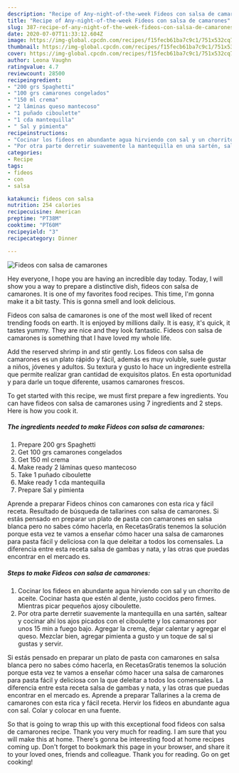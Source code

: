 ```yaml
---
description: "Recipe of Any-night-of-the-week Fideos con salsa de camarones"
title: "Recipe of Any-night-of-the-week Fideos con salsa de camarones"
slug: 387-recipe-of-any-night-of-the-week-fideos-con-salsa-de-camarones
date: 2020-07-07T11:33:12.604Z
image: https://img-global.cpcdn.com/recipes/f15fecb61ba7c9c1/751x532cq70/fideos-con-salsa-de-camarones-foto-principal.jpg
thumbnail: https://img-global.cpcdn.com/recipes/f15fecb61ba7c9c1/751x532cq70/fideos-con-salsa-de-camarones-foto-principal.jpg
cover: https://img-global.cpcdn.com/recipes/f15fecb61ba7c9c1/751x532cq70/fideos-con-salsa-de-camarones-foto-principal.jpg
author: Leona Vaughn
ratingvalue: 4.7
reviewcount: 28500
recipeingredient:
- "200 grs Spaghetti"
- "100 grs camarones congelados"
- "150 ml crema"
- "2 láminas queso mantecoso"
- "1 puñado ciboulette"
- "1 cda mantequilla"
- " Sal y pimienta"
recipeinstructions:
- "Cocinar los fideos en abundante agua hirviendo con sal y un chorrito de aceite. Cocinar hasta que estén al dente, justo cocidos pero firmes. Mientras picar pequeños ajosy ciboulette."
- "Por otra parte derretir suavemente la mantequilla en una sartén, saltear y cocinar ahí los ajos picados con el ciboulette y los camarones por unos 15 min a fuego bajo. Agregar la crema, dejar calentar y agregar el queso. Mezclar bien, agregar pimienta a gusto y un toque de sal si gustas y servir."
categories:
- Recipe
tags:
- fideos
- con
- salsa

katakunci: fideos con salsa 
nutrition: 254 calories
recipecuisine: American
preptime: "PT38M"
cooktime: "PT60M"
recipeyield: "3"
recipecategory: Dinner

---
```



![Fideos con salsa de camarones](https://img-global.cpcdn.com/recipes/f15fecb61ba7c9c1/751x532cq70/fideos-con-salsa-de-camarones-foto-principal.jpg)

Hey everyone, I hope you are having an incredible day today. Today, I will show you a way to prepare a distinctive dish, fideos con salsa de camarones. It is one of my favorites food recipes. This time, I'm gonna make it a bit tasty. This is gonna smell and look delicious.

Fideos con salsa de camarones is one of the most well liked of recent trending foods on earth. It is enjoyed by millions daily. It is easy, it's quick, it tastes yummy. They are nice and they look fantastic. Fideos con salsa de camarones is something that I have loved my whole life.

Add the reserved shrimp in and stir gently. Los fideos con salsa de camarones es un plato rápido y fácil, además es muy voluble, suele gustar a niños, jóvenes y adultos. Su textura y gusto lo hace un ingrediente estrella que permite realizar gran cantidad de exquisitos platos. En esta oportunidad y para darle un toque diferente, usamos camarones frescos.


To get started with this recipe, we must first prepare a few ingredients. You can have fideos con salsa de camarones using 7 ingredients and 2 steps. Here is how you cook it.

<!--inarticleads1-->

##### The ingredients needed to make Fideos con salsa de camarones:

1. Prepare 200 grs Spaghetti
1. Get 100 grs camarones congelados
1. Get 150 ml crema
1. Make ready 2 láminas queso mantecoso
1. Take 1 puñado ciboulette
1. Make ready 1 cda mantequilla
1. Prepare  Sal y pimienta


Aprende a preparar Fideos chinos con camarones con esta rica y fácil receta. Resultado de búsqueda de tallarines con salsa de camarones. Si estás pensado en preparar un plato de pasta con camarones en salsa blanca pero no sabes cómo hacerla, en RecetasGratis tenemos la solución porque esta vez te vamos a enseñar cómo hacer una salsa de camarones para pasta fácil y deliciosa con la que deleitar a todos los comensales. La diferencia entre esta receta salsa de gambas y nata, y las otras que puedas encontrar en el mercado es. 

<!--inarticleads2-->

##### Steps to make Fideos con salsa de camarones:

1. Cocinar los fideos en abundante agua hirviendo con sal y un chorrito de aceite. Cocinar hasta que estén al dente, justo cocidos pero firmes. Mientras picar pequeños ajosy ciboulette.
1. Por otra parte derretir suavemente la mantequilla en una sartén, saltear y cocinar ahí los ajos picados con el ciboulette y los camarones por unos 15 min a fuego bajo. Agregar la crema, dejar calentar y agregar el queso. Mezclar bien, agregar pimienta a gusto y un toque de sal si gustas y servir.


Si estás pensado en preparar un plato de pasta con camarones en salsa blanca pero no sabes cómo hacerla, en RecetasGratis tenemos la solución porque esta vez te vamos a enseñar cómo hacer una salsa de camarones para pasta fácil y deliciosa con la que deleitar a todos los comensales. La diferencia entre esta receta salsa de gambas y nata, y las otras que puedas encontrar en el mercado es. Aprende a preparar Tallarines a la crema de camarones con esta rica y fácil receta. Hervir los fideos en abundante agua con sal. Colar y colocar en una fuente. 

So that is going to wrap this up with this exceptional food fideos con salsa de camarones recipe. Thank you very much for reading. I am sure that you will make this at home. There's gonna be interesting food at home recipes coming up. Don't forget to bookmark this page in your browser, and share it to your loved ones, friends and colleague. Thank you for reading. Go on get cooking!
